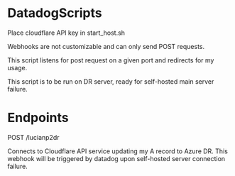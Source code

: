 # DatadogScripts
Place cloudflare API key in start_host.sh

Webhooks are not customizable and can only send POST requests.

This script listens for post request on a given port and redirects for my usage.

This script is to be run on DR server, ready for self-hosted main server failure.

# Endpoints

POST /lucianp2dr

Connects to Cloudflare API service updating my A record to Azure DR. This webhook will be triggered by datadog upon self-hosted server connection failure.

